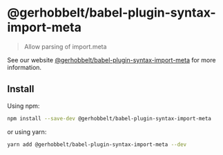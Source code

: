 # @gerhobbelt/babel-plugin-syntax-import-meta

> Allow parsing of import.meta

See our website [@gerhobbelt/babel-plugin-syntax-import-meta](https://babeljs.io/docs/en/next/babel-plugin-syntax-import-meta.html) for more information.

## Install

Using npm:

```sh
npm install --save-dev @gerhobbelt/babel-plugin-syntax-import-meta
```

or using yarn:

```sh
yarn add @gerhobbelt/babel-plugin-syntax-import-meta --dev
```
